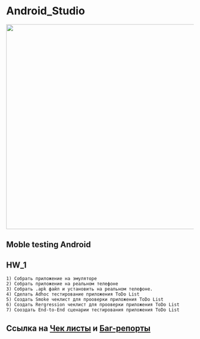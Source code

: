 # Android_Studio
<img src= "https://media-exp1.licdn.com/dms/image/C4E22AQHAmqpe4xgyyw/feedshare-shrink_800/0/1662039708003?e=1665014400&v=beta&t=ejWaG77KpodkFXk-fDg9olF96R1Gx46UoWZWs1Pm4Sc" width = "550"/>

## Moble testing Android
## HW_1

```
1) Собрать приложение на эмуляторе
2) Собрать приложение на реальном телефоне
3) Собрать .apk файл и установить на реальном телефоне.
4) Сделать Adhoc тестирование приложения ToDo List
5) Создать Smoke чеклист для прооверки приложения ToDo List
6) Создать Rergression чеклист для прооверки приложения ToDo List
7) Сооздать End-to-End сценарии тестирования приложения ToDo List
```
## Ссылка на [Чек листы](https://docs.google.com/spreadsheets/d/1L1ns19wSwXN1SCH0s_fDeBI8bn_N1iwteCiBlBoAQM4/edit#gid=0) и [Баг-репорты](https://docs.google.com/spreadsheets/d/1L1ns19wSwXN1SCH0s_fDeBI8bn_N1iwteCiBlBoAQM4/edit#gid=1747417444)
